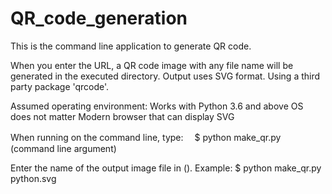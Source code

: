 # QR_code_generation
This is the command line application to generate QR code.


When you enter the URL, a QR code image with any file name will be generated in the executed directory.
Output uses SVG format.
Using a third party package 'qrcode'.


Assumed operating environment:
  Works with Python 3.6 and above
  OS does not matter
  Modern browser that can display SVG


When running on the command line, type:　
$ python make_qr.py (command line argument)

Enter the name of the output image file in ().
Example:
$ python make_qr.py python.svg
